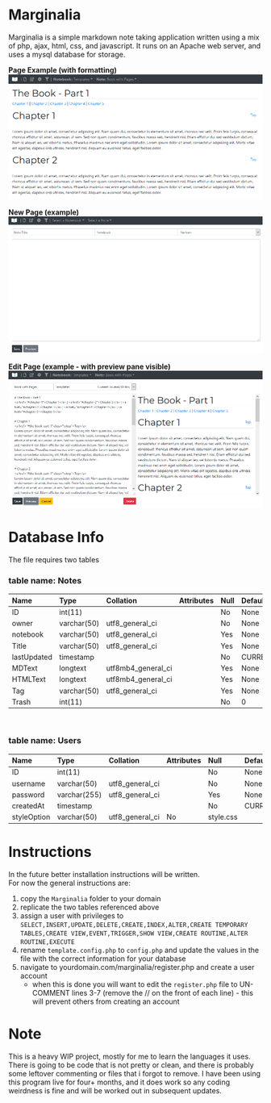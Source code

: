 # Marginalia

Marginalia is a simple markdown note taking application written using a mix of php, ajax, html, css, and javascript. It runs on an Apache web server, and uses a mysql database for storage.
 
**Page Example (with formatting)**  
![](https://raw.githubusercontent.com/Silversunset01/Marginalia/master/Screenshots/Marginalia.PNG)  

**New Page (example)**  
![](https://raw.githubusercontent.com/Silversunset01/Marginalia/master/Screenshots/Marginalia-new.PNG)  

**Edit Page (example - with preview pane visible)**  
![](https://raw.githubusercontent.com/Silversunset01/Marginalia/master/Screenshots/Marginalia-edit.PNG)  

# Database Info
The file requires two tables

### **table name: Notes**  

Name | Type | Collation | Attributes | Null | Default | Extra
:-|:-|:-|:-|:-|:-|:-
ID | int(11) | | | No | None | AUTO_INCREMENT
owner | varchar(50) | utf8_general_ci | | No | None | 
notebook | varchar(50) | utf8_general_ci | | Yes| None | 
Title | varchar(50) | utf8_general_ci | | Yes | None | 
lastUpdated | timestamp |  | | No | CURRENT_TIMESTAMP| 
MDText | longtext | utf8mb4_general_ci | | Yes| None | 
HTMLText | longtext | utf8mb4_general_ci | | Yes | None | 
Tag | varchar(50) | utf8_general_ci | | Yes | None | 
Trash | int(11) | | | No | 0| 

<br/>

### **table name: Users**  

Name | Type | Collation | Attributes | Null | Default | Extra
:-|:-|:-|:-|:-|:-|:-
ID | int(11) | | | No | None | AUTO_INCREMENT
username | varchar(50) | utf8_general_ci | | No | None | 
password | varchar(255) | utf8_general_ci | | Yes| None | 
createdAt | timestamp |  | | No | CURRENT_TIMESTAMP | 
styleOption | varchar(50) | utf8_general_ci | No | style.css

# Instructions
In the future better installation instructions will be written.   
For now the general instructions are:  
1. copy the `Marginalia` folder to your domain
2. replicate the two tables referenced above
3. assign a user with privileges to `SELECT,INSERT,UPDATE,DELETE,CREATE,INDEX,ALTER,CREATE TEMPORARY TABLES,CREATE VIEW,EVENT,TRIGGER,SHOW VIEW,CREATE ROUTINE,ALTER ROUTINE,EXECUTE`
4. rename `template.config.php` to `config.php` and update the values in the file with the correct information for your database
5. navigate to yourdomain.com/marginalia/register.php and create a user account 
    * when this is done you will want to edit the `register.php` file to UN-COMMENT lines 3-7 (remove the // on the front of each line) - this will prevent others from creating an account 
	
# Note
This is a heavy WIP project, mostly for me to learn the languages it uses. There is going to be code that is not pretty or clean, and there is probably some leftover commenting or files that i forgot to remove. I have been using this program live for four+ months, and it does work so any coding weirdness is fine and will be worked out in subsequent updates.